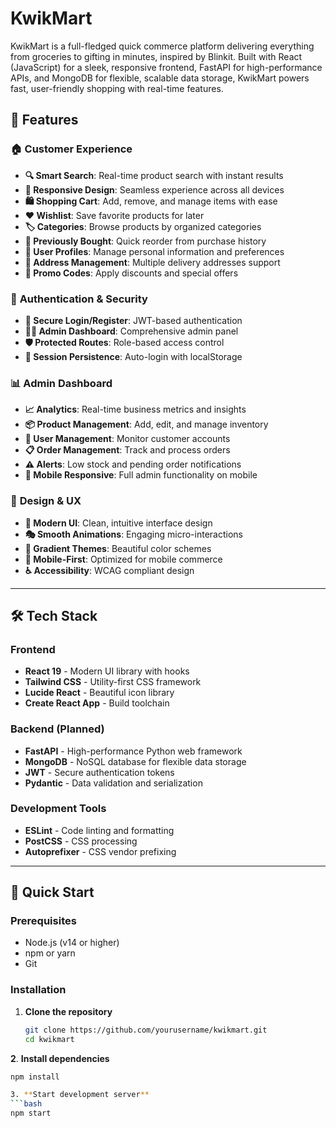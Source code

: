 # KwikMart
KwikMart is a full-fledged quick commerce platform delivering everything from groceries to gifting in minutes, inspired by Blinkit. Built with React (JavaScript) for a sleek, responsive frontend, FastAPI for high-performance APIs, and MongoDB for flexible, scalable data storage, KwikMart powers fast, user-friendly shopping with real-time features.

## 🚀 Features

### 🏠 **Customer Experience**
- **🔍 Smart Search**: Real-time product search with instant results
- **📱 Responsive Design**: Seamless experience across all devices
- **🛍️ Shopping Cart**: Add, remove, and manage items with ease
- **❤️ Wishlist**: Save favorite products for later
- **🏷️ Categories**: Browse products by organized categories
- **🎯 Previously Bought**: Quick reorder from purchase history
- **👤 User Profiles**: Manage personal information and preferences
- **📍 Address Management**: Multiple delivery addresses support
- **🎫 Promo Codes**: Apply discounts and special offers

### 🔐 **Authentication & Security**
- **🔑 Secure Login/Register**: JWT-based authentication
- **👨‍💼 Admin Dashboard**: Comprehensive admin panel
- **🛡️ Protected Routes**: Role-based access control
- **💾 Session Persistence**: Auto-login with localStorage

### 📊 **Admin Dashboard**
- **📈 Analytics**: Real-time business metrics and insights
- **📦 Product Management**: Add, edit, and manage inventory
- **👥 User Management**: Monitor customer accounts
- **📋 Order Management**: Track and process orders
- **⚠️ Alerts**: Low stock and pending order notifications
- **📱 Mobile Responsive**: Full admin functionality on mobile

### 🎨 **Design & UX**
- **🌟 Modern UI**: Clean, intuitive interface design
- **🎭 Smooth Animations**: Engaging micro-interactions
- **🎨 Gradient Themes**: Beautiful color schemes
- **📱 Mobile-First**: Optimized for mobile commerce
- **♿ Accessibility**: WCAG compliant design

---

## 🛠️ Tech Stack

### **Frontend**
- **React 19** - Modern UI library with hooks
- **Tailwind CSS** - Utility-first CSS framework
- **Lucide React** - Beautiful icon library
- **Create React App** - Build toolchain

### **Backend** (Planned)
- **FastAPI** - High-performance Python web framework
- **MongoDB** - NoSQL database for flexible data storage
- **JWT** - Secure authentication tokens
- **Pydantic** - Data validation and serialization

### **Development Tools**
- **ESLint** - Code linting and formatting
- **PostCSS** - CSS processing
- **Autoprefixer** - CSS vendor prefixing

---

## 🚀 Quick Start

### **Prerequisites**
- Node.js (v14 or higher)
- npm or yarn
- Git

### **Installation**

1. **Clone the repository**
   ```bash
   git clone https://github.com/yourusername/kwikmart.git
   cd kwikmart

**2**. **Install dependencies**
```bash
npm install

3. **Start development server**
```bash
npm start

